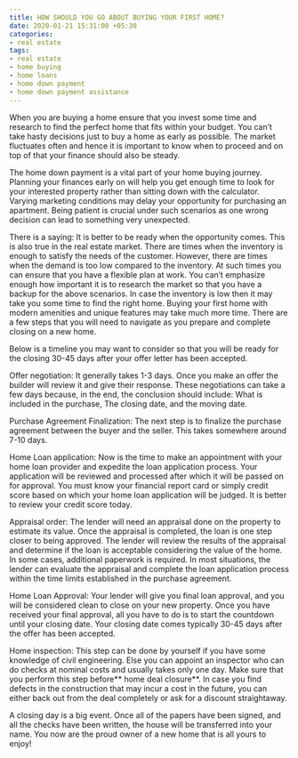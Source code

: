 ```yaml
---
title: HOW SHOULD YOU GO ABOUT BUYING YOUR FIRST HOME?
date: 2020-01-21 15:31:00 +05:30
categories:
- real estate
tags:
- real estate
- home buying
- home loans
- home down payment
- home down payment assistance
---
```


When you are buying a home ensure that you invest some time and research to find the perfect home that fits within your budget. You can’t take hasty decisions just to buy a home as early as possible. The market fluctuates often and hence it is important to know when to proceed and on top of that your finance should also be steady.

The home down payment is a vital part of your home buying journey. Planning your finances early on will help you get enough time to look for your interested property rather than sitting down with the calculator. Varying marketing conditions may delay your opportunity for purchasing an apartment. Being patient is crucial under such scenarios as one wrong decision can lead to something very unexpected.

There is a saying: It is better to be ready when the opportunity comes. This is also true in the real estate market. There are times when the inventory is enough to satisfy the needs of the customer. However, there are times when the demand is too low compared to the inventory. At such times you can ensure that you have a flexible plan at work. You can’t emphasize enough how important it is to research the market so that you have a backup for the above scenarios. In case the inventory is low then it may take you some time to find the right home. Buying your first home with modern amenities and unique features may take much more time. There are a few steps that you will need to navigate as you prepare and complete closing on a new home. 

Below is a timeline you may want to consider so that you will be ready for the closing 30-45 days after your offer letter has been accepted.

Offer negotiation: It generally takes 1-3 days. Once you make an offer the builder will review it and give their response. These negotiations can take a few days because, in the end, the conclusion should include: What is included in the purchase, The closing date, and the moving date.

Purchase Agreement Finalization: The next step is to finalize the purchase agreement between the buyer and the seller. This takes somewhere around 7-10 days.

Home Loan application: Now is the time to make an appointment with your home loan provider and expedite the loan application process. Your application will be reviewed and processed after which it will be passed on for approval. You must know your financial report card or simply credit score based on which your home loan application will be judged. It is better to review your credit score today.

Appraisal order: The lender will need an appraisal done on the property to estimate its value. Once the appraisal is completed, the loan is one step closer to being approved. The lender will review the results of the appraisal and determine if the loan is acceptable considering the value of the home. In some cases, additional paperwork is required. In most situations, the lender can evaluate the appraisal and complete the loan application process within the time limits established in the purchase agreement.

Home Loan Approval: Your lender will give you final loan approval, and you will be considered clean to close on your new property. Once you have received your final approval, all you have to do is to start the countdown until your closing date. Your closing date comes typically 30-45 days after the offer has been accepted.

Home inspection: This step can be done by yourself if you have some knowledge of civil engineering. Else you can appoint an inspector who can do checks at nominal costs and usually takes only one day. Make sure that you perform this step before** home deal closure**[](https://blog.HomeCapital.in/chapter-8-deal-closure/). In case you find defects in the construction that may incur a cost in the future, you can either back out from the deal completely or ask for a discount straightaway.

A closing day is a big event. Once all of the papers have been signed, and all the checks have been written, the house will be transferred into your name. You now are the proud owner of a new home that is all yours to enjoy!

